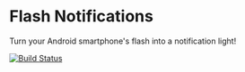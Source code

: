 # Flash Notifications
Turn your Android smartphone's flash into a notification light!

[![Build Status](https://travis-ci.org/szabolcsx/android-flash-notifications.svg?branch=master)](https://travis-ci.org/szabolcsx/android-flash-notifications)